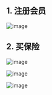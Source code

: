 

## 1. 注册会员
![image](./snapshot/membership/211605511162_.pic_hd.jpg)



## 2. 买保险
![image](./snapshot/cover/231605511240_.pic_hd.jpg)

![image](./snapshot/cover/241605511271_.pic_hd.jpg)

![image](./snapshot/cover/251605511293_.pic_hd.jpg)
